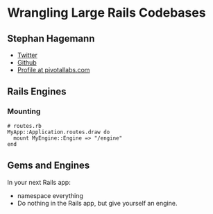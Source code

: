 # Wrangling Large Rails Codebases

## Stephan Hagemann

  - [Twitter](http://twitter.com/shageman)
  - [Github](http://github.com/shageman)
  - [Profile at pivotallabs.com](http://pivotallabs.com/users/shagemann/profile)

## Rails Engines

### Mounting

    # routes.rb
    MyApp::Application.routes.draw do
      mount MyEngine::Engine => "/engine"
    end

## Gems and Engines

  In your next Rails app:

  - namespace everything
  - Do nothing in the Rails app, but give yourself an engine.

